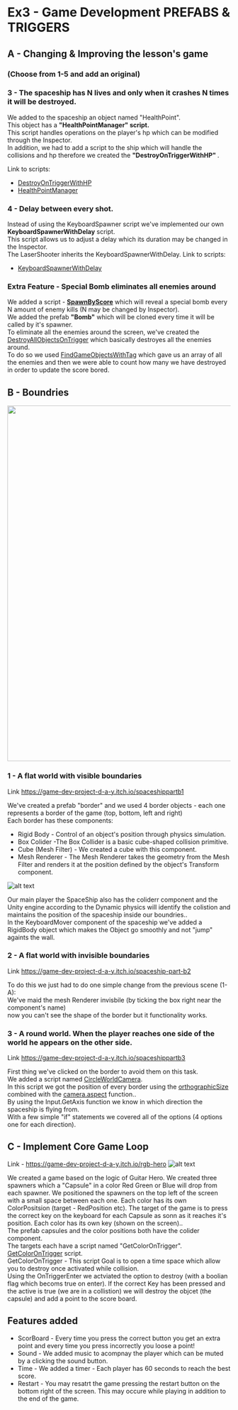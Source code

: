 # Ex3 - Game Development PREFABS & TRIGGERS

## A - Changing & Improving the lesson's game 
### (Choose from 1-5 and add an original)


### 3 - The spaceship has N lives and only when it crashes N times it will be destroyed.
We added to the spaceship an object named "HealthPoint".  
This object has a **"HealthPointManager" script.**  
This script handles operations on the player's hp which can be modified through the Inspector.  
In addition, we had to add a script to the ship which will handle the collisions and hp therefore we created the <b> "DestroyOnTriggerWithHP" </b> .
    
   
   Link to scripts:  
   * [DestroyOnTriggerWithHP](https://github.com/Game-Dev-Project-D-A-Y/Ex3-Spaceship/blob/master/Assets/Scripts/3-collisions/DestroyOnTriggerWithHP.cs)   
   * [HealthPointManager](https://github.com/Game-Dev-Project-D-A-Y/Ex3-Spaceship/blob/master/Assets/Scripts/5-scripts/HealthPointManager.cs) 

### 4 - Delay between every shot.  
Instead of using the KeyboardSpawner script we've implemented our own **KeyboardSpawnerWithDelay** script.  
This script allows us to adjust a delay which its duration may be changed in the Inspector.  
The LaserShooter inherits the KeyboardSpawnerWithDelay. 
  Link to scripts:  
  * [KeyboardSpawnerWithDelay](https://github.com/Game-Dev-Project-D-A-Y/Ex3-Spaceship/blob/master/Assets/Scripts/2-spawners/KeyboardSpawnerWithDelay.cs)

### Extra Feature - Special Bomb eliminates all enemies around 
We added a script - **[SpawnByScore](https://github.com/Game-Dev-Project-D-A-Y/Ex3-Spaceship/blob/master/Assets/Scripts/2-spawners/SpawnByScore.cs)** which will reveal a special bomb every N amount of enemy kills (N may be changed by Inspector).  
We added the prefab **"Bomb"** which will be cloned every time it will be called by it's spawner.  
To eliminate all the enemies around the screen, we've created the [DestroyAllObjectsOnTrigger](https://github.com/Game-Dev-Project-D-A-Y/Ex3-Spaceship/blob/master/Assets/Scripts/3-collisions/DestroyAllObjectsOnTrigger.cs) which basically destroyes all the enemies around.  
To do so we used [FindGameObjectsWithTag](https://docs.unity3d.com/ScriptReference/GameObject.FindGameObjectsWithTag.html
) which gave us an array of all the enemies and then we were able to count how many we have destroyed in order to update the score bored.

## B - Boundries

<img src=https://github.com/Game-Dev-Project-D-A-Y/Ex3-Spaceship/blob/master/Images%20for%20github/partb1.jpg width="800"/>


### 1 - A flat world with visible boundaries
Link https://game-dev-project-d-a-y.itch.io/spaceshippartb1

We've created a prefab "border" and we used 4 border objects - each one represents a border of the game (top, bottom, left and right)  
Each border has these components: 
* Rigid Body - Control of an object's position through physics simulation.
* Box Colider -The Box Collider is a basic cube-shaped collision primitive.
* Cube (Mesh Filter) - We created a cube with this component. 
* Mesh Renderer - The Mesh Renderer takes the geometry from the Mesh Filter and renders it at the position defined by the object's Transform component.



![alt text](https://github.com/Game-Dev-Project-D-A-Y/Ex3-Spaceship/blob/master/Images%20for%20github/Borders.jpeg?raw=true)


Our main player the SpaceShip also has the coliderr component and the Unity engine according to the Dynamic physics will identify the colistion and maintains the position of the spaceship inside our boundries..  
In the KeyboardMover component of the spaceship we've added a RigidBody object which makes the Object go smoothly and not "jump" againts the wall.



### 2 - A flat world with invisible boundaries
Link https://game-dev-project-d-a-y.itch.io/spaceship-part-b2

To do this we just had to do one simple change from the previous scene (1-A):  
We've maid the mesh Renderer invisbile (by ticking the box right near the component's name)  
now you can't see the shape of the border but it functionality works.

### 3 - A round world. When the player reaches one side of the world he appears on the other side.
Link https://game-dev-project-d-a-y.itch.io/spaceshippartb3

First thing we've clicked on the border to avoid them on this task.  
We added a script named [CircleWorldCamera](https://github.com/Game-Dev-Project-D-A-Y/Ex3-Spaceship/blob/master/Assets/Scripts/5-scripts/CircleWorldCamera.cs).  
In this script we got the position of every border using the [orthographicSize](https://docs.unity3d.com/ScriptReference/Camera-orthographicSize.html
) combined with the [camera.aspect](https://docs.unity3d.com/ScriptReference/Camera-aspect.html
) function..  
By using the Input.GetAxis function we know in which direction the spaceship is flying from.  
With a few simple "if" statements we covered all of the options (4 options one for each direction).


## C - Implement Core Game Loop
Link - https://game-dev-project-d-a-y.itch.io/rgb-hero
![alt text](https://github.com/Game-Dev-Project-D-A-Y/Ex3-Spaceship/blob/master/Images%20for%20github/RGBHero.jpeg?raw=true)

We created a game based on the logic of Guitar Hero.
We created three spawners which a "Capsule" in a color Red Green or Blue will drop from each spawner. We positioned the spawners on the top left of the screen with a small space between each one.
Each color has its own ColorPositsion (target - RedPosition etc).
The target of the game is to press the correct key on the keyboard for each Capsule as sonn as it reaches it's position. 
Each color has its own key (shown on the screen)..  
The prefab capsules and the color positions both have the colider component.   
The targets each have a script named "GetColorOnTrigger".    
[GetColorOnTrigger](https://github.com/Game-Dev-Project-D-A-Y/Ex3-Spaceship/blob/master/Assets/Scripts/3-collisions/GetColorOnTrigger.cs) script.  
GetColorOnTrigger - This script Goal is to open a time space which allow you to destroy once activated while collision.  
Using the OnTriggerEnter we actviated the option to destroy (with a boolian flag which becoms true on enter). If the correct Key has been pressed and the active is true (we are in a collistion) we will destroy the objcet (the capsule) and add a point to the score board.   
 ## Features added
 * ScorBoard - Every time you press the correct button you get an extra point and every time you press incorrectly you loose a point!
 * Sound - We added music to acompnay the player which can be muted by a clicking the sound button.
 * Time - We added a timer - Each player has 60 seconds to reach the best score.
 * Restart - You may resatrt the game pressing the restart button on the bottom right of the screen. This may occure while playing in addition to the end of the game.
